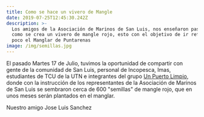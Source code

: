 ```yaml
---
title: Como se hace un vivero de Mangle
date: 2019-07-25T12:45:30.242Z
description: >-
  Los amigos de la Asociación de Marinos de San Luis, nos enseñaron paso a paso
  como se crea un vivero de mangle rojo, esto con el objetivo de ir reforestando
  poco el Manglar de Puntarenas
image: /img/semillas.jpg
---
```

El pasado Martes 17 de Julio, tuvimos la oportunidad de compartir con gente de la comunidad de San Luis, personal de Incopesca, Imas, estudiantes de TCU de la UTN e integrantes del grupo [Un Puerto Limpio](https://www.facebook.com/UnPuertoLimpio/), donde con la instrucción de los representantes de la Asociación de Marinos de San Luis se sembraron cerca de 600 "semillas" de mangle rojo, que en unos meses serán plantados en el manglar.

Nuestro amigo Jose Luis Sanchez
